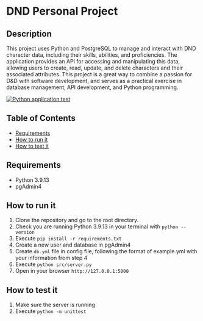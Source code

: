 # DND Personal Project

## Description

This project uses Python and PostgreSQL to manage and interact with DND character data, including their skills, abilities, and proficiencies. The application provides an API for accessing and manipulating this data, allowing users to create, read, update, and delete characters and their associated attributes. This project is a great way to combine a passion for D&D with software development, and serves as a practical exercise in database management, API development, and Python programming.

[![Python application test](https://github.com/evankins/DND-API/actions/workflows/main.yml/badge.svg?branch=main)](https://github.com/evankins/DND-API/actions/workflows/main.yml)

## Table of Contents

- [Requirements](#requirements)
- [How to run it](#how-to-run-it)
- [How to test it](#how-to-test-it)

## Requirements

- Python 3.9.13
- pgAdmin4

## How to run it

1. Clone the repository and go to the root directory.
2. Check you are running Python 3.9.13 in your terminal with `python --version`
3. Execute `pip install -r requirements.txt`
4. Create a new user and database in pgAdmin4
5. Create `db.yml` file in config file, following the format of example.yml with your information from step 4
6. Execute `python src/server.py`
7. Open in your browser `http://127.0.0.1:5000`

## How to test it

1. Make sure the server is running
2. Execute `python -m unittest`
